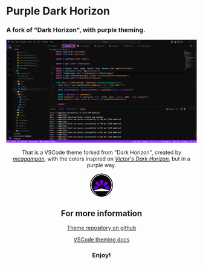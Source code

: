 # Purple Dark Horizon

### A fork of "Dark Horizon", with purple theming.

<div align='center'>

<img src='./preview.png'>

That is a VSCode theme forked from "Dark Horizon", created by <a href='https://github.com/mcagampan/dark-horizon'><i>mcagampan</i></a>, with the colors inspired on <a href='https://marketplace.visualstudio.com/items?itemName=victorfadias.victor-s-dark-horizon'><i>Victor's Dark Horizon</i></a>, but in a purple way.

<img src='./logo.png' width='60'>


## For more information

[Theme repository on github](https://github.com/risixdzn/purple-dark-horizon)

[VSCode theming docs](https://code.visualstudio.com/docs/getstarted/themes)

### **Enjoy!**

</div>
    



